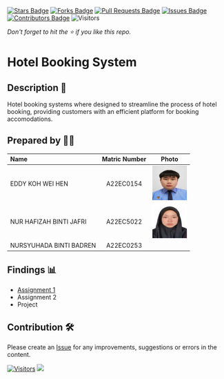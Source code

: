 [![Stars Badge](https://img.shields.io/github/stars/jjn7702/SECJ2013-DSA)](https://github.com/jjn7702/SECJ2013-DSA/Submission/Sample/stargazers)
[![Forks Badge](https://img.shields.io/github/forks/jjn7702/SECJ2013-DSA)](https://github.com/jjn7702/SECJ2013-DSA/Submission/Sample/network/members)
[![Pull Requests Badge](https://img.shields.io/github/issues-pr/jjn7702/SECJ2013-DSA)](https://github.com/jjn7702/SECJ2013-DSA/Submission/Sample/pulls)
[![Issues Badge](https://img.shields.io/github/issues/jjn7702/SECJ2013-DSA)](https://github.com/jjn7702/SECJ2013-DSA/Submission/Sample/issues)
[![Contributors Badge](https://img.shields.io/github/contributors/jjn7702/SECJ2013-DSA?color=2b9348)](https://github.com/jjn7702/SECJ2013-DSA/Submission/Sample/graphs/contributors)
![Visitors](https://api.visitorbadge.io/api/visitors?path=https%3A%2F%2Fgithub.com%2Fjjn7702%2FSECJ2013-DSA%2FSubmission%2FSample&labelColor=%23d9e3f0&countColor=%23697689&style=flat)

_Don't forget to hit the :star: if you like this repo._

# Hotel Booking System

## Description 📝

Hotel booking systems where designed to streamline the process of hotel booking, providing customers with an efficient platform for booking accomodations.

## Prepared by 🧑‍💻

| Name             | Matric Number | Photo                                                         |
| :---------------- | :-------------: | :------------------------------------------------------------: |
| EDDY KOH WEI HEN   | A22EC0154       | <a href="https://github.com/jjn7702/SECJ2013-DSA/blob/main/Submission/sec04/The%20Trio/Images/Eddy.jpg" title="Icon by Trazobanana"><img src="./Images/Eddy.jpg" width=80px, height=80px>     |
| NUR HAFIZAH BINTI JAFRI | A22EC5022        | <a href="https://github.com/jjn7702/SECJ2013-DSA/blob/main/Submission/sec04/The%20Trio/Images/hafizah.jpg" title="Icon by Trazobanana"><img src="./Images/hafizah.jpg" width=80px, height=80px>         |
| NURSYUHADA BINTI BADREN      | A22EC0253       | <a href="https://github.com/jjn7702/SECJ2013-DSA/blob/main/Submission/sec04/The%20Trio/Images/SYU.jpg" width=80px, height=80px>         |


## Findings 📊

- [Assignment 1](https://github.com/jjn7702/SECJ2013-DSA/tree/main/Submission/sec04/The%20Trio/Assignment%201)
- Assignment 2
- Project

## Contribution 🛠️
Please create an [Issue](https://github.com/jjn7702/SECJ2013-DSA/Submission/Sample/issues) for any improvements, suggestions or errors in the content.

[![Visitors](https://api.visitorbadge.io/api/visitors?path=https%3A%2F%2Fgithub.com%2Fjjn7702&labelColor=%23697689&countColor=%23555555&style=plastic)](https://visitorbadge.io/status?path=https%3A%2F%2Fgithub.com%2Fjjn7702)
![](https://hit.yhype.me/github/profile?user_id=81284918)
